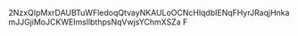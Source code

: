 2NzxQIpMxrDAUBTuWFledoqQtvayNKAULoOCNcHlqdbIENqFHyrJRaqjHnkamJJGjiMoJCKWEImsllbthpsNqVwjsYChmXSZa
F
